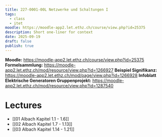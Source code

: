 ```yaml
---
title: 227-0001-00L Netzwerke und Schaltungen I
tags:
  - class
  - itet
moodle: https://moodle-app2.let.ethz.ch/course/view.php?id=25375
description: Short one-liner for context
date: 2025-09-19
draft: false
publish: true
---
```

**Moodle:**  https://moodle-app2.let.ethz.ch/course/view.php?id=25375  
**Formelsammlung:** https://moodle-app2.let.ethz.ch/mod/resource/view.php?id=1266927
**Beispiel Signifikanz:** https://moodle-app2.let.ethz.ch/mod/page/view.php?id=1266928
**Infoblatt Elektrische Generatoren Gruppenprojekt:** https://moodle-app2.let.ethz.ch/mod/resource/view.php?id=1287540
# Lectures
- [[01 Albach Kapitel 1.1 - 1.6]]
- [[02 Albach Kapitel 1.7 - 1.13]]
- [[03 Albach Kapitel 1.14 - 1.21]]
